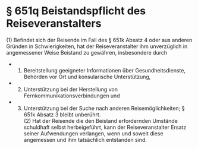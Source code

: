 # § 651q Beistandspflicht des Reiseveranstalters
(1) Befindet sich der Reisende im Fall des § 651k Absatz 4 oder aus anderen Gründen in Schwierigkeiten, hat der Reiseveranstalter ihm unverzüglich in angemessener Weise Beistand zu gewähren, insbesondere durch
* 1. Bereitstellung geeigneter Informationen über Gesundheitsdienste, Behörden vor Ort und konsularische Unterstützung,
* 2. Unterstützung bei der Herstellung von Fernkommunikationsverbindungen und
* 3. Unterstützung bei der Suche nach anderen Reisemöglichkeiten; § 651k Absatz 3 bleibt unberührt.  
(2) Hat der Reisende die den Beistand erfordernden Umstände schuldhaft selbst herbeigeführt, kann der Reiseveranstalter Ersatz seiner Aufwendungen verlangen, wenn und soweit diese angemessen und ihm tatsächlich entstanden sind.
